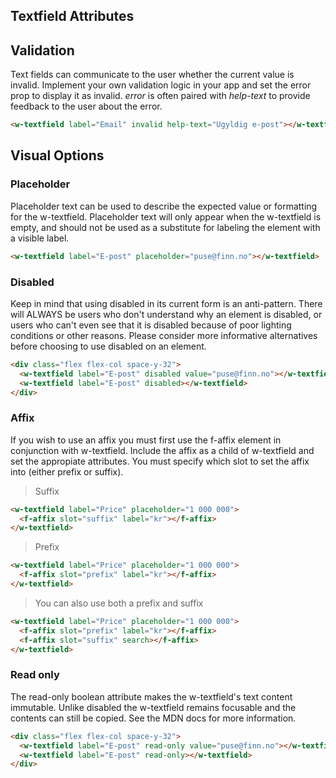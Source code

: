## Textfield Attributes
<api-table type=elements component="TextField" />

## Validation
Text fields can communicate to the user whether the current value is invalid. Implement your
own validation logic in your app and set the error prop to display it as invalid. <i>error</i> is
often paired with <i>help-text</i> to provide feedback to the user about the error.

```html
<w-textfield label="Email" invalid help-text="Ugyldig e-post"></w-textfield>
```

## Visual Options

### Placeholder
Placeholder text can be used to describe the expected value or formatting for the w-textfield.
Placeholder text will only appear when the w-textfield is empty, and should not be used as a
substitute for labeling the element with a visible label.
```html
<w-textfield label="E-post" placeholder="puse@finn.no"></w-textfield>
```

### Disabled
Keep in mind that using disabled in its current form is an anti-pattern. There will ALWAYS
be users who don't understand why an element is disabled, or users who can't even see that
it is disabled because of poor lighting conditions or other reasons. Please consider more
informative alternatives before choosing to use disabled on an element.

```html
<div class="flex flex-col space-y-32">
  <w-textfield label="E-post" disabled value="puse@finn.no"></w-textfield>
  <w-textfield label="E-post" disabled></w-textfield>
</div>
```

### Affix
If you wish to use an affix you must first use the f-affix element in conjunction with
w-textfield. Include the affix as a child of w-textfield and set the appropiate attributes.
You must specify which slot to set the affix into (either prefix or suffix).

> Suffix

```html
<w-textfield label="Price" placeholder="1 000 000">
  <f-affix slot="suffix" label="kr"></f-affix>
</w-textfield>
```

> Prefix

```html
<w-textfield label="Price" placeholder="1 000 000">
  <f-affix slot="prefix" label="kr"></f-affix>
</w-textfield>
```

> You can also use both a prefix and suffix

```html
<w-textfield label="Price" placeholder="1 000 000">
  <f-affix slot="prefix" label="kr"></f-affix>
  <f-affix slot="suffix" search></f-affix>
</w-textfield>
```

### Read only
The read-only boolean attribute makes the w-textfield's text content immutable. Unlike
disabled the w-textfield remains focusable and the contents can still be copied. See the MDN
docs for more information.

```html
<div class="flex flex-col space-y-32">
  <w-textfield label="E-post" read-only value="puse@finn.no"></w-textfield>
  <w-textfield label="E-post" read-only></w-textfield>
</div>
```